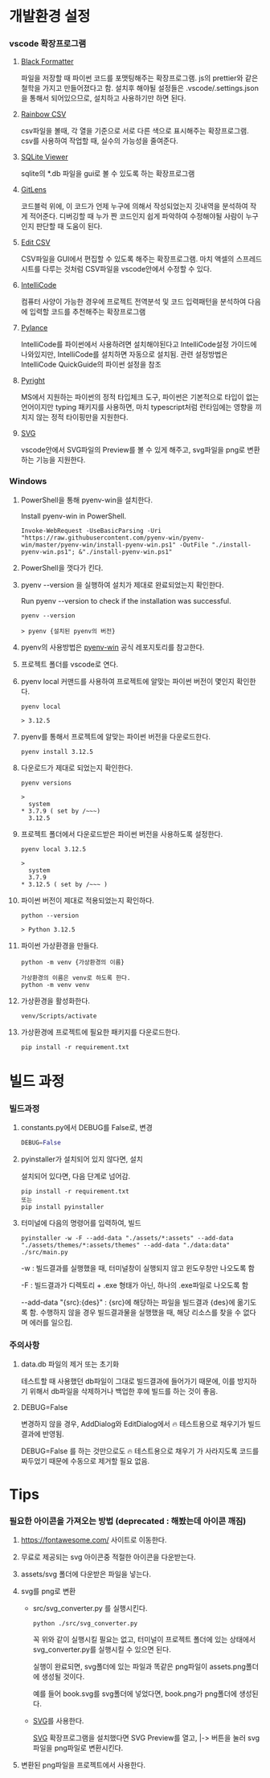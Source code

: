 # 개발환경 설정

### vscode 확장프로그램

1. [Black Formatter](https://marketplace.visualstudio.com/items?itemName=ms-python.black-formatter)

   파일을 저장할 때 파이썬 코드를 포맷팅해주는 확장프로그램. js의 prettier와 같은 철학을 가지고 만들어졌다고 함. 설치후 해야될 설정들은 .vscode/.settings.json을 통해서 되어있으므로, 설치하고 사용하기만 하면 된다.

2. [Rainbow CSV](https://marketplace.visualstudio.com/items?itemName=mechatroner.rainbow-csv)

   csv파일을 볼때, 각 열을 기준으로 서로 다른 색으로 표시해주는 확장프로그램. csv를 사용하여 작업할 때, 실수의 가능성을 줄여준다.

3. [SQLite Viewer](https://marketplace.visualstudio.com/items?itemName=qwtel.sqlite-viewer)

   sqlite의 \*.db 파일을 gui로 볼 수 있도록 하는 확장프로그램

4. [GitLens](https://marketplace.visualstudio.com/items?itemName=eamodio.gitlens)

   코드블럭 위에, 이 코드가 언제 누구에 의해서 작성되었는지 깃내역을 분석하여 작게 적어준다. 디버깅할 때 누가 짠 코드인지 쉽게 파악하여 수정해야될 사람이 누구인지 판단할 때 도움이 된다.

5. [Edit CSV](https://marketplace.visualstudio.com/items?itemName=janisdd.vscode-edit-csv)

   CSV파일을 GUI에서 편집할 수 있도록 해주는 확장프로그램. 마치 액셀의 스프레드시트를 다루는 것처럼 CSV파일을 vscode안에서 수정할 수 있다.

6. [IntelliCode](https://marketplace.visualstudio.com/items?itemName=VisualStudioExptTeam.vscodeintellicode)

   컴퓨터 사양이 가능한 경우에 프로젝트 전역분석 및 코드 입력패턴을 분석하여 다음에 입력할 코드를 추천해주는 확장프로그램

7. [Pylance](https://marketplace.visualstudio.com/items?itemName=ms-python.vscode-pylance)

   IntelliCode를 파이썬에서 사용하려면 설치해야된다고 IntelliCode설정 가이드에 나와있지만, IntelliCode를 설치하면 자동으로 설치됨.
   관련 설정방법은 IntelliCode QuickGuide의 파이썬 설정을 참조

8. [Pyright](https://marketplace.visualstudio.com/items?itemName=ms-pyright.pyright)

   MS에서 지원하는 파이썬의 정적 타입체크 도구, 파이썬은 기본적으로 타입이 없는 언어이지만 typing 패키지를 사용하면, 마치 typescript처럼 런타임에는 영향을 끼치지 않는 정적 타이핑만을 지원한다.

9. [SVG](https://marketplace.visualstudio.com/items?itemName=jock.svg)

   vscode안에서 SVG파일의 Preview를 볼 수 있게 해주고, svg파일을 png로 변환하는 기능을 지원한다.

### Windows

1. PowerShell을 통해 pyenv-win을 설치한다.

   Install pyenv-win in PowerShell.

   ```pwsh
   Invoke-WebRequest -UseBasicParsing -Uri "https://raw.githubusercontent.com/pyenv-win/pyenv-win/master/pyenv-win/install-pyenv-win.ps1" -OutFile "./install-pyenv-win.ps1"; &"./install-pyenv-win.ps1"
   ```

2. PowerShell을 껏다가 킨다.

3. pyenv --version 을 실행하여 설치가 제대로 완료되었는지 확인한다.

   Run pyenv --version to check if the installation was successful.

   ```pwsh
   pyenv --version

   > pyenv {설치된 pyenv의 버전}
   ```

4. pyenv의 사용방법은 [pyenv-win](https://github.com/pyenv-win/pyenv-win) 공식 레포지토리를 참고한다.

5. 프로젝트 폴더를 vscode로 연다.

6. pyenv local 커맨드를 사용하여 프로젝트에 알맞는 파이썬 버전이 몇인지 확인한다.

   ```pwsh
   pyenv local

   > 3.12.5
   ```

7. pyenv를 통해서 프로젝트에 알맞는 파이썬 버전을 다운로드한다.

   ```pwsh
   pyenv install 3.12.5
   ```

8. 다운로드가 제대로 되었는지 확인한다.

   ```pwsh
   pyenv versions

   >
     system
   * 3.7.9 ( set by /~~~)
     3.12.5
   ```

9. 프로젝트 폴더에서 다운로드받은 파이썬 버전을 사용하도록 설정한다.

   ```pwsh
   pyenv local 3.12.5

   >
     system
     3.7.9
   * 3.12.5 ( set by /~~~ )
   ```

10. 파이썬 버전이 제대로 적용되었는지 확인하다.

    ```pwsh
    python --version

    > Python 3.12.5
    ```

11. 파이썬 가상환경을 만들다.

    ```pwsh
    python -m venv {가상환경의 이름}

    가상환경의 이름은 venv로 하도록 한다.
    python -m venv venv
    ```

12. 가상환경을 활성화한다.

    ```pwsh
    venv/Scripts/activate
    ```

13. 가상환경에 프로젝트에 필요한 패키지를 다운로드한다.

    ```pwsh
    pip install -r requirement.txt
    ```

# 빌드 과정

### 빌드과정

1. constants.py에서 DEBUG를 False로, 변경

   ```python
   DEBUG=False
   ```

2. pyinstaller가 설치되어 있지 않다면, 설치

   설치되어 있다면, 다음 단계로 넘어감.
   ```pwsh
   pip install -r requirement.txt
   또는
   pip install pyinstaller
   ```

3. 터미널에 다음의 명령어를 입력하여, 빌드

   ```pwsh
   pyinstaller -w -F --add-data "./assets/*:assets" --add-data "./assets/themes/*:assets/themes" --add-data "./data:data" ./src/main.py
   ```
   -w : 빌드결과를 실행했을 때, 터미널창이 실행되지 않고 윈도우창만 나오도록 함

   -F : 빌드결과가 디렉토리 + .exe 형태가 아닌, 하나의 .exe파일로 나오도록 함

   --add-data "{src}:{des}" : {src}에 해당하는 파일을 빌드결과 {des}에 옮기도록 함. 수행하지 않을 경우 빌드결과물을 실행했을 때, 해당 리소스를 찾을 수 없다며 에러를 일으킴.

### 주의사항

1. data.db 파일의 제거 또는 초기화

   테스트할 때 사용했던 db파일이 그대로 빌드결과에 들어가기 때문에, 이를 방지하기 위해서 db파일을 삭제하거나 백업한 후에 빌드를 하는 것이 좋음.

2. DEBUG=False

   변경하지 않을 경우, AddDialog와 EditDialog에서 🔥 테스트용으로 채우기가 빌드결과에 반영됨.

   DEBUG=False 를 하는 것만으로도 🔥 테스트용으로 채우기 가 사라지도록 코드를 짜두었기 때문에 수동으로 제거할 필요 없음.


# Tips

### 필요한 아이콘을 가져오는 방법 (deprecated : 해봤는데 아이콘 깨짐)

1. https://fontawesome.com/ 사이트로 이동한다.

2. 무료로 제공되는 svg 아이콘중 적절한 아이콘을 다운받는다.

3. assets/svg 폴더에 다운받은 파일을 넣는다.

4. svg를 png로 변환

   - src/svg_converter.py 를 실행시킨다.

     ```pwsh
     python ./src/svg_converter.py
     ```

     꼭 위와 같이 실행시킬 필요는 없고, 터미널이 프로젝트 폴더에 있는 상태에서 svg_converter.py를 실행시킬 수 있으면 된다.

     실행이 완료되면, svg폴더에 있는 파일과 똑같은 png파일이 assets.png폴더에 생성될 것이다.

     예를 들어 book.svg를 svg폴더에 넣었다면, book.png가 png폴더에 생성된다.

   - [SVG](https://marketplace.visualstudio.com/items?itemName=jock.svg)를 사용한다.

     [SVG](https://marketplace.visualstudio.com/items?itemName=jock.svg) 확장프로그램을 설치했다면 SVG Preview를 열고, |-> 버튼을 눌러 svg파일을 png파일로 변환시킨다.

5. 변환된 png파일을 프로젝트에서 사용한다.
